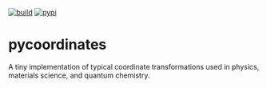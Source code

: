 [![build](https://github.com/pulkin/pycoordinates/actions/workflows/test.yml/badge.svg)](https://github.com/pulkin/pycoordinates/actions)
[![pypi](https://img.shields.io/pypi/v/pycoordinates)](https://pypi.org/project/pycoordinates/)

pycoordinates
=============

A tiny implementation of typical coordinate transformations used in physics, materials science,
and quantum chemistry.
